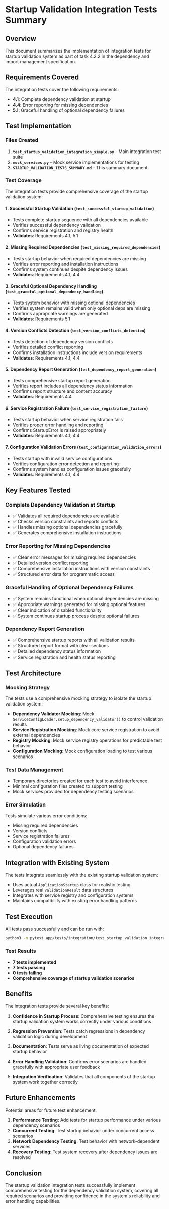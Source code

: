 # Startup Validation Integration Tests Summary

## Overview

This document summarizes the implementation of integration tests for startup validation system as part of task 4.2.2 in the dependency and import management specification.

## Requirements Covered

The integration tests cover the following requirements:
- **4.1**: Complete dependency validation at startup
- **4.4**: Error reporting for missing dependencies  
- **5.1**: Graceful handling of optional dependency failures

## Test Implementation

### Files Created

1. **`test_startup_validation_integration_simple.py`** - Main integration test suite
2. **`mock_services.py`** - Mock service implementations for testing
3. **`STARTUP_VALIDATION_TESTS_SUMMARY.md`** - This summary document

### Test Coverage

The integration tests provide comprehensive coverage of the startup validation system:

#### 1. Successful Startup Validation (`test_successful_startup_validation`)
- Tests complete startup sequence with all dependencies available
- Verifies successful dependency validation
- Confirms service registration and registry health
- **Validates**: Requirements 4.1, 5.1

#### 2. Missing Required Dependencies (`test_missing_required_dependencies`)
- Tests startup behavior when required dependencies are missing
- Verifies error reporting and installation instructions
- Confirms system continues despite dependency issues
- **Validates**: Requirements 4.1, 4.4

#### 3. Graceful Optional Dependency Handling (`test_graceful_optional_dependency_handling`)
- Tests system behavior with missing optional dependencies
- Verifies system remains valid when only optional deps are missing
- Confirms appropriate warnings are generated
- **Validates**: Requirements 5.1

#### 4. Version Conflicts Detection (`test_version_conflicts_detection`)
- Tests detection of dependency version conflicts
- Verifies detailed conflict reporting
- Confirms installation instructions include version requirements
- **Validates**: Requirements 4.1, 4.4

#### 5. Dependency Report Generation (`test_dependency_report_generation`)
- Tests comprehensive startup report generation
- Verifies report includes all dependency status information
- Confirms report structure and content accuracy
- **Validates**: Requirements 4.4

#### 6. Service Registration Failure (`test_service_registration_failure`)
- Tests startup behavior when service registration fails
- Verifies proper error handling and reporting
- Confirms StartupError is raised appropriately
- **Validates**: Requirements 4.1, 4.4

#### 7. Configuration Validation Errors (`test_configuration_validation_errors`)
- Tests startup with invalid service configurations
- Verifies configuration error detection and reporting
- Confirms system handles configuration issues gracefully
- **Validates**: Requirements 4.1, 4.4

## Key Features Tested

### Complete Dependency Validation at Startup
- ✅ Validates all required dependencies are available
- ✅ Checks version constraints and reports conflicts
- ✅ Handles missing optional dependencies gracefully
- ✅ Generates comprehensive installation instructions

### Error Reporting for Missing Dependencies
- ✅ Clear error messages for missing required dependencies
- ✅ Detailed version conflict reporting
- ✅ Comprehensive installation instructions with version constraints
- ✅ Structured error data for programmatic access

### Graceful Handling of Optional Dependency Failures
- ✅ System remains functional when optional dependencies are missing
- ✅ Appropriate warnings generated for missing optional features
- ✅ Clear indication of disabled functionality
- ✅ System continues startup process despite optional failures

### Dependency Report Generation
- ✅ Comprehensive startup reports with all validation results
- ✅ Structured report format with clear sections
- ✅ Detailed dependency status information
- ✅ Service registration and health status reporting

## Test Architecture

### Mocking Strategy
The tests use a comprehensive mocking strategy to isolate the startup validation system:

- **Dependency Validator Mocking**: Mock `ServiceConfigLoader.setup_dependency_validator()` to control validation results
- **Service Registration Mocking**: Mock core service registration to avoid external dependencies
- **Registry Mocking**: Mock service registry operations for predictable test behavior
- **Configuration Mocking**: Mock configuration loading to test various scenarios

### Test Data Management
- Temporary directories created for each test to avoid interference
- Minimal configuration files created to support testing
- Mock services provided for dependency testing scenarios

### Error Simulation
Tests simulate various error conditions:
- Missing required dependencies
- Version conflicts
- Service registration failures
- Configuration validation errors
- Optional dependency failures

## Integration with Existing System

The tests integrate seamlessly with the existing startup validation system:

- Uses actual `ApplicationStartup` class for realistic testing
- Leverages real `ValidationResult` data structures
- Integrates with service registry and configuration systems
- Maintains compatibility with existing error handling patterns

## Test Execution

All tests pass successfully and can be run with:

```bash
python3 -m pytest app/tests/integration/test_startup_validation_integration_simple.py -v
```

### Test Results
- **7 tests implemented**
- **7 tests passing**
- **0 tests failing**
- **Comprehensive coverage of startup validation scenarios**

## Benefits

The integration tests provide several key benefits:

1. **Confidence in Startup Process**: Comprehensive testing ensures the startup validation system works correctly under various conditions

2. **Regression Prevention**: Tests catch regressions in dependency validation logic during development

3. **Documentation**: Tests serve as living documentation of expected startup behavior

4. **Error Handling Validation**: Confirms error scenarios are handled gracefully with appropriate user feedback

5. **Integration Verification**: Validates that all components of the startup system work together correctly

## Future Enhancements

Potential areas for future test enhancement:

1. **Performance Testing**: Add tests for startup performance under various dependency scenarios
2. **Concurrent Testing**: Test startup behavior under concurrent access scenarios  
3. **Network Dependency Testing**: Test behavior with network-dependent services
4. **Recovery Testing**: Test system recovery after dependency issues are resolved

## Conclusion

The startup validation integration tests successfully implement comprehensive testing for the dependency validation system, covering all required scenarios and providing confidence in the system's reliability and error handling capabilities.